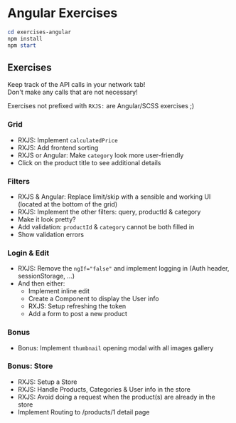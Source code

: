 Angular Exercises
=================

```ps1
cd exercises-angular
npm install
npm start
```

Exercises
---------

Keep track of the API calls in your network tab!  
Don't make any calls that are not necessary!

Exercises not prefixed with `RXJS:` are Angular/SCSS exercises ;)

### Grid

- RXJS: Implement `calculatedPrice`
- RXJS: Add frontend sorting
- RXJS or Angular: Make `category` look more user-friendly
- Click on the product title to see additional details


### Filters

- RXJS & Angular: Replace limit/skip with a sensible and working UI (located at the bottom of the grid)
- RXJS: Implement the other filters: query, productId & category
- Make it look pretty?
- Add validation: `productId` & `category` cannot be both filled in
- Show validation errors


### Login & Edit

- RXJS: Remove the `ngIf="false"` and implement logging in (Auth header, sessionStorage, ...)
- And then either:
  - Implement inline edit
  - Create a Component to display the User info
  - RXJS: Setup refreshing the token
  - Add a form to post a new product




### Bonus

- Bonus: Implement `thumbnail` opening modal with all images gallery


### Bonus: Store

- RXJS: Setup a Store
- RXJS: Handle Products, Categories & User info in the store
- RXJS: Avoid doing a request when the product(s) are already in the store
- Implement Routing to /products/1 detail page
